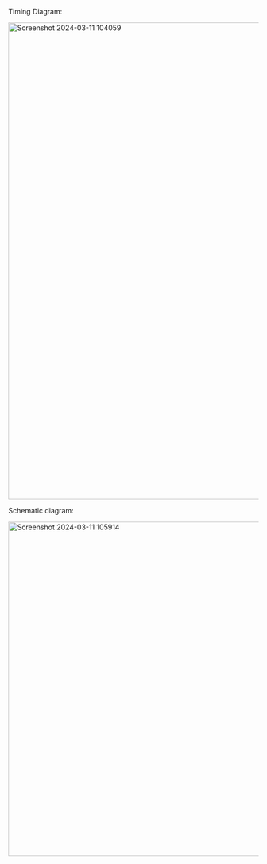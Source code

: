 Timing Diagram:

<img width="960" alt="Screenshot 2024-03-11 104059" src="https://github.com/chinnapa5264/RTL_Training/assets/108186801/2e3457ec-ada8-400a-8b12-2ab56401ce3d">

Schematic diagram:

<img width="673" alt="Screenshot 2024-03-11 105914" src="https://github.com/chinnapa5264/RTL_Training/assets/108186801/a3cc5d65-acb9-4bdf-a6ca-9a7f3ddd4cb3">
